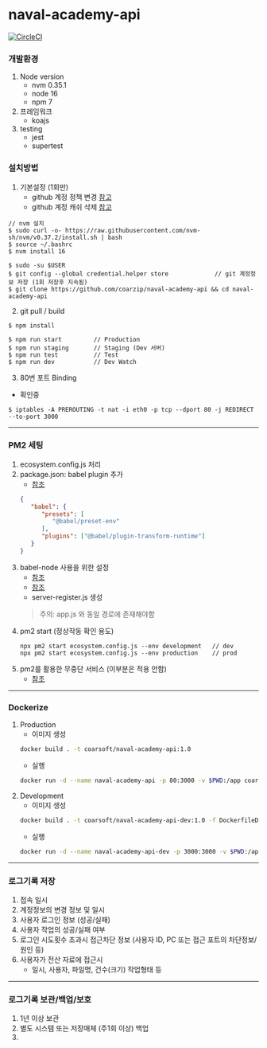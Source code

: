 # naval-academy-api

[![CircleCI](https://circleci.com/gh/coarzip/wallar-api.svg?style=shield&circle-token=4656714052ab2d455cda8275a730bb5f8edd0f89)](https://app.circleci.com/pipelines/github/coarzip/wallar-api/2/workflows/145caa96-0bc1-41d1-9053-4a2eaf6e918f)

### 개발환경

1. Node version
   - nvm 0.35.1
   - node 16
   - npm 7
2. 프레임워크
   - koajs
3. testing
   - jest
   - supertest

### 설치방법
1. 기본설정 (1회만)
   - github 계정 정책 변경 [참고](https://docs.github.com/en/github/authenticating-to-github/keeping-your-account-and-data-secure/creating-a-personal-access-token)
   - github 계정 캐쉬 삭제 [참고](https://docs.github.com/en/get-started/getting-started-with-git/caching-your-github-credentials-in-git)
~~~shell script
// nvm 설치
$ sudo curl -o- https://raw.githubusercontent.com/nvm-sh/nvm/v0.37.2/install.sh | bash
$ source ~/.bashrc
$ nvm install 16

$ sudo -su $USER
$ git config --global credential.helper store             // git 계정정보 저장 (1회 저장후 지속됨)
$ git clone https://github.com/coarzip/naval-academy-api && cd naval-academy-api
~~~

2. git pull / build
~~~shell script
$ npm install

$ npm run start         // Production
$ npm run staging       // Staging (Dev 서버)
$ npm run test          // Test
$ npm run dev           // Dev Watch
~~~

3. 80번 포트 Binding
- 확인중
~~~shell
$ iptables -A PREROUTING -t nat -i eth0 -p tcp --dport 80 -j REDIRECT --to-port 3000
~~~

---

### PM2 세팅
1. ecosystem.config.js 처리
2. package.json: babel plugin 추가
   - [참조](https://stackoverflow.com/questions/48637156/how-to-use-babel-node-with-pm2)
   ~~~json
   {
      "babel": {
         "presets": [
            "@babel/preset-env"
         ],
         "plugins": ["@babel/plugin-transform-runtime"]
      }
   }
   ~~~
3. babel-node 사용을 위한 설정
   - [참조](https://jaeseokim.tistory.com/115)
   - [참조](https://pm2.keymetrics.io/docs/tutorials/using-transpilers-with-pm2)
   - server-register.js 생성
   > 주의: app.js 와 동일 경로에 존재해야함
4. pm2 start (정상작동 확인 용도)
   ~~~shell
   npx pm2 start ecosystem.config.js --env development   // dev
   npx pm2 start ecosystem.config.js --env production    // prod
   ~~~
5. pm2를 활용한 무중단 서비스 (이부분은 적용 안함)
   - [참조](https://engineering.linecorp.com/ko/blog/pm2-nodejs/)
---

### Dockerize
1. Production
   - 이미지 생성
   ~~~bash
   docker build . -t coarsoft/naval-academy-api:1.0
   ~~~
   - 실행
   ~~~bash
   docker run -d --name naval-academy-api -p 80:3000 -v $PWD:/app coarsoft/naval-academy-api:1.0
   ~~~
2. Development
   - 이미지 생성
   ~~~bash
   docker build . -t coarsoft/naval-academy-api-dev:1.0 -f DockerfileDev
   ~~~
   - 실행
   ~~~bash
   docker run -d --name naval-academy-api-dev -p 3000:3000 -v $PWD:/app coarsoft/naval-academy-api-dev:1.0
   ~~~
   
---

### 로그기록 저장
1. 접속 일시
2. 계정정보의 변경 정보 및 일시
3. 사용자 로그인 정보 (성공/실패)
4. 사용자 작업의 성공/실패 여부
5. 로그인 시도횟수 초과시 접근차단 정보 (사용자 ID, PC 또는 접근 포트의 차단정보/원인 등)
6. 사용자가 전산 자료에 접근시
   - 일시, 사용자, 파일명, 건수(크기) 작업형태 등

---   
   
### 로그기록 보관/백업/보호
1. 1년 이상 보관
2. 별도 시스템 또는 저장매체 (주1회 이상) 백업
3. 
   
